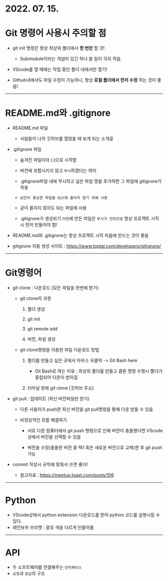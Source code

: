 # 2022. 07. 15.

# Git 명령어 사용시 주의할 점

- git init 명령은 항상 최상위 폴더에서 **한 번만** 할 것!
  
  - Submodule이라는 개념이 있긴 하나 쓸 일이 극히 적음.
  
- VScode를 열 때에는 작업 중인 폴더 내에서만 열기!
  
- Github내에서도 파일 수정이 가능하나, 항상 **로컬 폴더에서 먼저 수정** 하는 것이 좋음!

---

# README.md와 .gitignore

- README.md 파일
  
  - 사람들이 나의 깃허브를 열었을 때 보게 되는 소개글
  
- .gitignore 파일
  
  - 숨겨진 파일이라 (.)으로 시작함
  
  - 버전에 포함시키지 않고 `무시`하겠다는 의미
  
  - .gitignore파일 내에 무시하고 싶은 파일 명을 추가하면 그 파일에 gitignore가 적용

  - `보안이 중요한 파일을 Git에 올리지 않기 위해 사용`
  
  - 굳이 올리지 않아도 되는 파일에 사용
  
  - .gitignore가 생성되기 `이전`에 만든 파일은 `무시가 안되므로` 항상 프로젝트 시작시 먼저 만들어야 함!
  
- README.md와 .gitignore는 항상 프로젝트 시작 처음에 만드는 것이 좋음
  
- gitignore 자동 생성 사이트 : https://www.toptal.com/developers/gitignore/

---

# Git명령어
- git clone : 다운로드 (모든 파일을 한번에 받기)
  
  - git clone의 과정
 
    1. 폴더 생성
   
    2. git init
   
    3. git remote add
   
    4. 버전, 파일 생성
   
  - git clone명령을 이용한 파일 다운로드 방법

    1. 폴더를 만들고 싶은 곳에서 마우스 우클릭 -> Git Bash here
   
       - Git Bash로 여는 이유 : 최상위 폴더를 만들고 클론 명령 수행시 폴더가 중첩되어 다운이 받아짐
  
    2. 터미널 창에 git clone [깃허브 주소]
  
- git pull : 업데이트 (최신 버전파일만 받기)

  - 다른 사용자가 push한 최신 버전을 git pull명령을 통해 다운 받을 수 있음
  
  - 비정상적인 흐름 해결하기
  
    - 서로 다른 컴퓨터에서 git push 명령으로 인해 버전이 충돌했다면 VScode 상에서 
  버전을 선택할 수 있음

    - 버전을 수정(충돌한 버전 중 택1 혹은 새로운 버전으로 교체)한 후 git push가능
- commit 작성시 규칙에 맞춰서 쓰면 좋다!

  - 참고자료 : https://meetup.toast.com/posts/106

---

# Python 
- VScode상에서 python extension 다운로드를 받아 python 코드를 실행시킬 수 있다.
- 레인보우 브라켓 : 괄호 색을 다르게 만들어줌
  
---

# API
  - 두 소프트웨어를 연결해주는 `인터페이스`
  - `요청`과 `응답`의 구조
